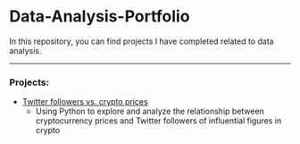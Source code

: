 # Data-Analysis-Portfolio

In this repository, you can find projects I have completed related to data analysis.

___

### Projects:
- [Twitter followers vs. crypto prices](https://github.com/antonshpak100/Data-Analysis-Portfolio/tree/main/Twitter-followers-vs-crypto-prices)
  * Using Python to explore and analyze the relationship between cryptocurrency prices and Twitter followers of influential figures in crypto
